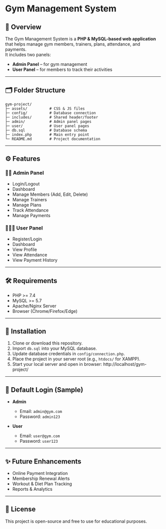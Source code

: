# Gym Management System

## 📌 Overview
The Gym Management System is a **PHP & MySQL-based web application** that helps manage gym members, trainers, plans, attendance, and payments.  
It includes two panels:
- **Admin Panel** – for gym management
- **User Panel** – for members to track their activities

---

## 🗂️ Folder Structure
```
gym-project/
├─ assets/          # CSS & JS files
├─ config/          # Database connection
├─ includes/        # Shared header/footer
├─ admin/           # Admin panel pages
├─ user/            # User panel pages
├─ db.sql           # Database schema
├─ index.php        # Main entry point
└─ README.md        # Project documentation
```

---

## ⚙️ Features
### 👨‍💼 Admin Panel
- Login/Logout
- Dashboard
- Manage Members (Add, Edit, Delete)
- Manage Trainers
- Manage Plans
- Track Attendance
- Manage Payments

### 🧑‍🤝‍🧑 User Panel
- Register/Login
- Dashboard
- View Profile
- View Attendance
- View Payment History

---

## 🛠️ Requirements
- PHP >= 7.4
- MySQL >= 5.7
- Apache/Nginx Server
- Browser (Chrome/Firefox/Edge)

---

## 🚀 Installation
1. Clone or download this repository.
2. Import `db.sql` into your MySQL database.
3. Update database credentials in `config/connection.php`.
4. Place the project in your server root (e.g., `htdocs/` for XAMPP).
5. Start your local server and open in browser:
   http://localhost/gym-project/

---

## 🔑 Default Login (Sample)
- **Admin**
  - Email: `admin@gym.com`
  - Password: `admin123`

- **User**
  - Email: `user@gym.com`
  - Password: `user123`

---

## ✨ Future Enhancements
- Online Payment Integration
- Membership Renewal Alerts
- Workout & Diet Plan Tracking
- Reports & Analytics

---

## 📜 License
This project is open-source and free to use for educational purposes.
